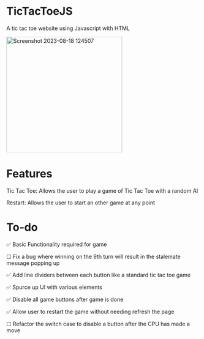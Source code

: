 # TicTacToeJS
A tic tac toe website using Javascript with HTML

<img width="302" alt="Screenshot 2023-08-18 124507" src="https://github.com/JorgeAgue/TicTacToeJS/assets/98124296/22cf912a-9566-4e32-b8cd-168ddb080948">

# Features
Tic Tac Toe: Allows the user to play a game of Tic Tac Toe with a random AI

Restart: Allows the user to start an other game at any point

# To-do
✅ Basic Functionality required for game

☐ Fix a bug where winning on the 9th turn will result in the stalemate message popping up

✅ Add line dividers between each button like a standard tic tac toe game

✅ Spurce up UI with various elements

✅ Disable all game buttons after game is done

✅ Allow user to restart the game without needing refresh the page

☐ Refactor the switch case to disable a button after the CPU has made a move
